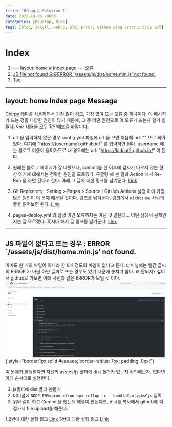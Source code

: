 ```yaml
---
title: "Debug & Solution 1"
date: 2023-10-08 +0000
categories: [Develop, Blog]
tags: [blog, Jekyll, Debug, Blog Error, Github Blog Error,Chirpy 오류]
---
```


# Index
1. [--- layout: home # Index page --- 오류](#layout-home-index-page-message)
2. [JS file not found 오류ERROR `/assets/js/dist/home.min.js' not found.](#js-파일이-없다고-뜨는-경우--error-assetsjsdisthomeminjs-not-found)
3. Tag 

---

## layout: home Index page Message

Chirpy 테마를 사용하면서 가장 많이 겪고, 가장 많이 뜨는 오류 중 하나이다. 
이 메시지가 뜨는 정말 다양한 원인이 많기 때문에, 그 중 어떤 원인으로 이 오류가 뜨는지 알기 힘들다. 아래 내용을 모두 확인해보길 바랍니다.

1. url 을 입력하지 않은 경우
config.yml 파일에 url 을 보면 처음에 url: "" 으로 되어있다. 여기에 "https://(username).github.io/" 를 입력하면 된다. 
username 에는 블로그 이름이 들어가므로 내 경우에는 url: "https://kidcat2.github.io/" 이 된다.

2. 원래는 블로그 페이지가 잘 나왔으나, commit을 한 이후에 갑자기 나오지 않는 현상
이거에 대해서는 정확한 원인을 모르겠다. 구글링 해 본 결과 Action 에서 Re-Run 을 하면 된다고 한다. 아래 그 글에 대한 링크를 남겨둔다.
[Link](https://delaying.github.io/posts/layouthome/)

3. Git Repository : Setting > Pages > Source : GitHub Actions 설정
아마 가장 많은 원인이 이 문제 떄문일 것이다. 링크를 남겨둔다. 링크에서 `NichtsHsu` 사람의 글을 읽어보면 된다.
[Link](https://github.com/cotes2020/jekyll-theme-chirpy/issues/628) 

4. pages-deploy.yml 의 설정
이건 오류까지는 아닌 것 같은데... 어떤 점에서 문제인지는 잘 모르겠다. 혹시나 해서 글 링크를 남겨둔다.
[Link](https://velog.io/@hashnsalt/Github-Blog-%EB%A7%8C%EB%93%A4%EA%B8%B0-2)


---

## JS 파일이 없다고 뜨는 경우 : ERROR `/assets/js/dist/home.min.js' not found.

아마도 한 개의 파일이 아니라 한 6개 정도의 파일이 없다고 뜬다. 터미널에는 빨간 글씨의 ERROR 가 아닌 하얀 글씨로 뜨는 경우도 있기 때문에 놓치기 쉽다.
왜 안되지? 싶어서 github로 가보면 아래 사진과 같은 ERROR가 보일 것 이다.<br>
![Desktop View](/assets/img/Error/error-nojsfile.png){:style="border:1px solid #eaeaea; border-radius: 7px; padding: 0px;"}

이 문제가 발생한다면 자신의 asstes/js 폴더에 dist 폴더가 있는지 확인해보자. 없다면 아래 순서대로 실행한다.
1. js폴더에 dist 폴더 만들기
2. 터미널에 `NODE_ENV=production npx rollup -c --bundleConfigAsCjs` 입력
3. 위와 같이 하고 Commit을 했는데 해결이 안된다면, dist를 복사해서 github에 직접가서 file upload를 해준다.

1,2번에 대한 실행 링크 [Link](https://kiffblog.tistory.com/233)
3번에 대한 실행 링크 [Link](https://velog.io/@lzlko/github-%EB%B8%94%EB%A1%9C%EA%B7%B8)